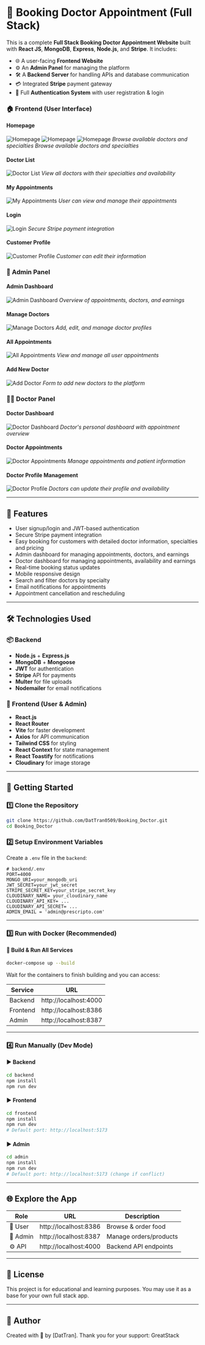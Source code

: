 # 🍔 Booking Doctor Appointment (Full Stack)

This is a complete **Full Stack Booking Doctor Appointment Website** built with **React JS**, **MongoDB**, **Express**, **Node.js**, and **Stripe**. It includes:

- 🌐 A user-facing **Frontend Website**
- ⚙️ An **Admin Panel** for managing the platform
- 🛠️ A **Backend Server** for handling APIs and database communication
- 💳 Integrated **Stripe** payment gateway
- 🔐 Full **Authentication System** with user registration & login

### 🏠 Frontend (User Interface)

#### Homepage
![Homepage](./img/Client/Homepage_1.png)
![Homepage](./img/Client/Homepage_2.png)
![Homepage](./img/Client/Homepage_3.png)
*Browse available doctors and specialties*
*Browse available doctors and specialties*

#### Doctor List
![Doctor List](./img/Client/All_Doctor.png)
*View all doctors with their specialties and availability*

#### My Appointments
![My Appointments](./img/Client/Appointments.png)
*User can view and manage their appointments*

#### Login
![Login](./img/Client/Login.png)
*Secure Stripe payment integration*

#### Customer Profile
![Customer Profile](./img/Client/Info.png)
*Customer can edit their information*

### 🔐 Admin Panel

#### Admin Dashboard
![Admin Dashboard](./img/Admin/Dashboard.png)
*Overview of appointments, doctors, and earnings*

#### Manage Doctors
![Manage Doctors](./img/Admin/Doctor_List.png)
*Add, edit, and manage doctor profiles*

#### All Appointments
![All Appointments](./img/Admin/Appointments.png)
*View and manage all user appointments*

#### Add New Doctor
![Add Doctor](./img/Admin/Add_Doctor.png)
*Form to add new doctors to the platform*

### 👨‍⚕️ Doctor Panel

#### Doctor Dashboard
![Doctor Dashboard](./img/Doctor/Dashboard.png)
*Doctor's personal dashboard with appointment overview*

#### Doctor Appointments
![Doctor Appointments](./img/Doctor/Appointments.png)
*Manage appointments and patient information*

#### Doctor Profile Management
![Doctor Profile](./img/Doctor/Profile.png)
*Doctors can update their profile and availability*

---

## 📌 Features

- User signup/login and JWT-based authentication
- Secure Stripe payment integration
- Easy booking for customers with detailed doctor information, specialties and pricing
- Admin dashboard for managing appointments, doctors, and earnings
- Doctor dashboard for managing appointments, availability and earnings
- Real-time booking status updates
- Mobile responsive design
- Search and filter doctors by specialty
- Email notifications for appointments
- Appointment cancellation and rescheduling

---

## 🛠 Technologies Used

### 📦 Backend
- **Node.js** + **Express.js**
- **MongoDB** + **Mongoose**
- **JWT** for authentication
- **Stripe** API for payments
- **Multer** for file uploads
- **Nodemailer** for email notifications

### 🎨 Frontend (User & Admin)
- **React.js**
- **React Router**
- **Vite** for faster development
- **Axios** for API communication
- **Tailwind CSS** for styling
- **React Context** for state management
- **React Toastify** for notifications
- **Cloudinary** for image storage

---

## 🚀 Getting Started

### 1️⃣ Clone the Repository
```bash
git clone https://github.com/DatTran0509/Booking_Doctor.git
cd Booking_Doctor
```

### 2️⃣ Setup Environment Variables

Create a `.env` file in the `backend`:

```env
# backend/.env
PORT=4000
MONGO_URI=your_mongodb_uri
JWT_SECRET=your_jwt_secret
STRIPE_SECRET_KEY=your_stripe_secret_key
CLOUDINARY_NAME= your_cloudinary_name
CLOUDINARY_API_KEY= ...
CLOUDINARY_API_SECRET= ...
ADMIN_EMAIL = 'admin@prescripto.com'

```


---

### 3️⃣ Run with Docker (Recommended)

#### 🐳 Build & Run All Services
```bash
docker-compose up --build
```

Wait for the containers to finish building and you can access:

| Service   | URL                       |
|-----------|---------------------------|
| Backend   | http://localhost:4000     |
| Frontend  | http://localhost:8386     |
| Admin     | http://localhost:8387     |

---

### 4️⃣ Run Manually (Dev Mode)

#### ▶️ Backend
```bash
cd backend
npm install
npm run dev
```

#### ▶️ Frontend
```bash
cd frontend
npm install
npm run dev
# Default port: http://localhost:5173
```

#### ▶️ Admin
```bash
cd admin
npm install
npm run dev
# Default port: http://localhost:5173 (change if conflict)
```

---

## 🌐 Explore the App

| Role       | URL                    | Description              |
|------------|------------------------|--------------------------|
| 👥 User     | http://localhost:8386  | Browse & order food      |
| 🔐 Admin    | http://localhost:8387  | Manage orders/products   |
| ⚙️ API      | http://localhost:4000  | Backend API endpoints    |

---

## 📝 License

This project is for educational and learning purposes. You may use it as a base for your own full stack app.

---

## 🙌 Author

Created with 💖 by [DatTran]. Thank you for your support: GreatStack
